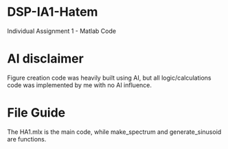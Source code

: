 # DSP-IA1-Hatem
Individual Assignment 1 -  Matlab Code

# AI disclaimer  
Figure creation code was heavily built using AI, but all logic/calculations code was implemented by me with no AI influence.  

# File Guide
The HA1.mlx is the main code, while make_spectrum and generate_sinusoid are functions.
